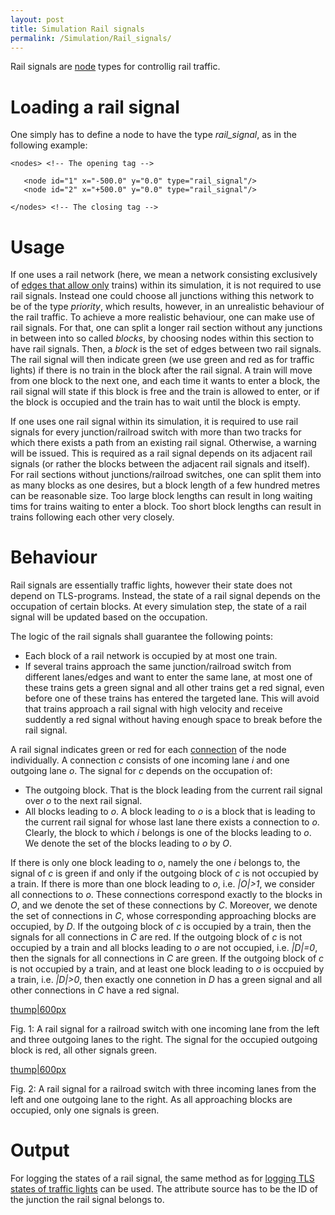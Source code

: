 ```yaml
---
layout: post
title: Simulation Rail signals
permalink: /Simulation/Rail_signals/
---
```


Rail signals are [node](/Networks/Building_Networks_from_own_XML-descriptions#Node_Descriptions "wikilink") types for controllig rail traffic.

Loading a rail signal
=====================

One simply has to define a node to have the <span class="inlxml">type</span> *rail_signal*, as in the following example:

    <nodes> <!-- The opening tag -->

       <node id="1" x="-500.0" y="0.0" type="rail_signal"/>
       <node id="2" x="+500.0" y="0.0" type="rail_signal"/>

    </nodes> <!-- The closing tag -->

Usage
=====

If one uses a rail network (here, we mean a network consisting exclusively of [edges that allow only](/Networks/Building_Networks_from_own_XML-descriptions#Edge_Descriptions "wikilink") trains) within its simulation, it is not required to use rail signals. Instead one could choose all junctions withing this network to be of the type *priority*, which results, however, in an unrealistic behaviour of the rail traffic. To achieve a more realistic behaviour, one can make use of rail signals. For that, one can split a longer rail section without any junctions in between into so called *blocks*, by choosing nodes within this section to have rail signals. Then, a *block* is the set of edges between two rail signals. The rail signal will then indicate green (we use green and red as for traffic lights) if there is no train in the block after the rail signal. A train will move from one block to the next one, and each time it wants to enter a block, the rail signal will state if this block is free and the train is allowed to enter, or if the block is occupied and the train has to wait until the block is empty.

If one uses one rail signal within its simulation, it is required to use rail signals for every junction/railroad switch with more than two tracks for which there exists a path from an existing rail signal. Otherwise, a warning will be issued. This is required as a rail signal depends on its adjacent rail signals (or rather the blocks between the adjacent rail signals and itself). For rail sections without junctions/railroad switches, one can split them into as many blocks as one desires, but a block length of a few hundred metres can be reasonable size. Too large block lengths can result in long waiting tims for trains waiting to enter a block. Too short block lengths can result in trains following each other very closely.

Behaviour
=========

Rail signals are essentially traffic lights, however their state does not depend on TLS-programs. Instead, the state of a rail signal depends on the occupation of certain blocks. At every simulation step, the state of a rail signal will be updated based on the occupation.

The logic of the rail signals shall guarantee the following points:

-   Each block of a rail network is occupied by at most one train.
-   If several trains approach the same junction/railroad switch from different lanes/edges and want to enter the same lane, at most one of these trains gets a green signal and all other trains get a red signal, even before one of these trains has entered the targeted lane. This will avoid that trains approach a rail signal with high velocity and receive suddently a red signal without having enough space to break before the rail signal.

A rail signal indicates green or red for each [connection](/Networks/Building_Networks_from_own_XML-descriptions#Connection_Descriptions "wikilink") of the node individually. A connection *c* consists of one incoming lane *i* and one outgoing lane *o*. The signal for *c* depends on the occupation of:

-   The outgoing block. That is the block leading from the current rail signal over *o* to the next rail signal.
-   All blocks leading to *o*. A block leading to *o* is a block that is leading to the current rail signal for whose last lane there exists a connection to *o*. Clearly, the block to which *i* belongs is one of the blocks leading to *o*. We denote the set of the blocks leading to *o* by *O*.

If there is only one block leading to *o*, namely the one *i* belongs to, the signal of *c* is green if and only if the outgoing block of *c* is not occupied by a train. If there is more than one block leading to *o*, i.e. *|O|&gt;1*, we consider all connections to *o*. These connections correspond exactly to the blocks in *O*, and we denote the set of these connections by *C*. Moreover, we denote the set of connections in *C*, whose corresponding approaching blocks are occupied, by *D*. If the outgoing block of *c* is occupied by a train, then the signals for all connections in *C* are red. If the outgoing block of *c* is not occupied by a train and all blocks leading to *o* are not occupied, i.e. *|D|=0*, then the signals for all connections in *C* are green. If the outgoing block of *c* is not occupied by a train, and at least one block leading to *o* is occpuied by a train, i.e. *|D|&gt;0*, then exactly one connetion in *D* has a green signal and all other connections in *C* have a red signal.

[thump|600px](/Image:outgoing_rail.png "wikilink")

Fig. 1: A rail signal for a railroad switch with one incoming lane from the left and three outgoing lanes to the right. The signal for the occupied outgoing block is red, all other signals green.

[thump|600px](/Image:incoming_rail.png "wikilink")

Fig. 2: A rail signal for a railroad switch with three incoming lanes from the left and one outgoing lane to the right. As all approaching blocks are occupied, only one signals is green.

Output
======

For logging the states of a rail signal, the same method as for [logging TLS states of traffic lights](/Simulation/Output/Traffic_Lights#TLS_States "wikilink") can be used. The attribute <span class="inlxml">source</span> has to be the ID of the junction the rail signal belongs to.